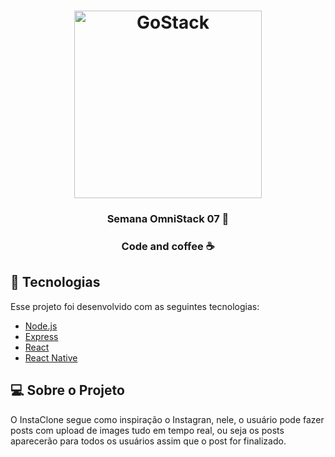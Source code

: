 
<h1 align="center">
    <img alt="GoStack" src="https://agileengine.com/wordpress/wp-content/uploads/2018/02/mern-1024x256.jpg" width="300px" />
</h1>

<h3 align="center">
  Semana OmniStack 07 🚀
 
</h3>

<h3 align="center">
   Code and coffee ☕
</h3>


## :rocket: Tecnologias

Esse projeto foi desenvolvido com as seguintes tecnologias:

- [Node.js](https://nodejs.org/en/)
- [Express](https://expressjs.com/pt-br/)
- [React](https://reactjs.org)
- [React Native](https://facebook.github.io/react-native/)

## 💻 Sobre o Projeto

O InstaClone segue como inspiração o Instagran, nele, o usuário pode fazer posts com upload de images tudo em tempo real, ou seja
os posts aparecerão para todos os usuários assim que o post for finalizado.

